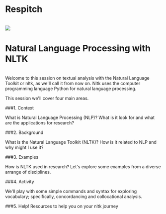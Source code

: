 # Respitch

<br>
<img style="float:left" src="http://ipython.org/_static/IPy_header.png" />
<br>

# Natural Language Processing with NLTK

<br>
Welcome to this session on textual analysis with the Natural Language Toolkit or nltk, as we'll call it from now on. Nltk uses the computer programming language Python for natural language processing.

This session we'll cover four main areas.

 
###1. Context 

What is Natural Language Processing (NLP)? What is it look for and what are the applications for research?

###2. Background

What is the Natural Language Toolkit (NLTK)? How is it related to NLP and why might I use it?

###3. Examples

How is NLTK used in research? Let's explore some examples from a diverse arrange of disciplines. 

###4. Activity

We'll play with some simple commands and syntax for exploring vocabulary; specifically, concordancing and collocational analysis.

###5. Help!
Resources to help you on your nltk journey

